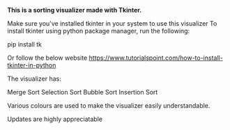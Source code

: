 **This is a sorting visualizer made with Tkinter.**


Make sure you've installed tkinter in your system to use this visualizer
To install tkinter using python package manager, run the following:

pip install tk

Or follow the below website
https://www.tutorialspoint.com/how-to-install-tkinter-in-python

The visualizer has:

Merge Sort
Selection Sort
Bubble Sort
Insertion Sort


Various colours are used to make the visualizer easily understandable.

Updates are highly appreciatable
